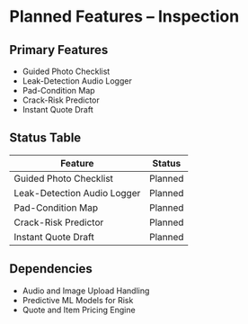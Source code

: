 # Planned Features – Inspection

## Primary Features
- Guided Photo Checklist
- Leak-Detection Audio Logger
- Pad-Condition Map
- Crack-Risk Predictor
- Instant Quote Draft

## Status Table
| Feature                      | Status   |
|-----------------------------|----------|
| Guided Photo Checklist      | Planned  |
| Leak-Detection Audio Logger | Planned  |
| Pad-Condition Map           | Planned  |
| Crack-Risk Predictor        | Planned  |
| Instant Quote Draft         | Planned  |

## Dependencies
- Audio and Image Upload Handling
- Predictive ML Models for Risk
- Quote and Item Pricing Engine